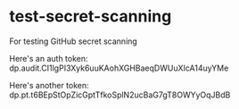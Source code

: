 # test-secret-scanning
For testing GitHub secret scanning

Here's an auth token: dp.audit.CI1lgPI3Xyk6uuKAohXGHBaeqDWUuXIcA14uyYMe

Here's another token: dp.pt.t6BEpStOpZicGptTfkoSplN2ucBaG7gT8OWYyOqJBdB
